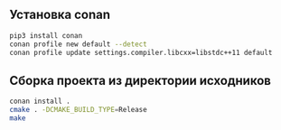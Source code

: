 ## Установка conan
``` bash
pip3 install conan
conan profile new default --detect
conan profile update settings.compiler.libcxx=libstdc++11 default
```
## Сборка проекта из директории исходников
``` bash
conan install .
cmake . -DCMAKE_BUILD_TYPE=Release
make
```
